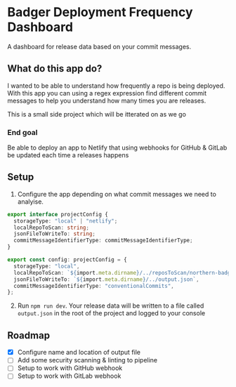 # Badger Deployment Frequency Dashboard

A dashboard for release data based on your commit messages.

## What do this app do?

I wanted to be able to understand how frequently a repo is being deployed. With this app you can using a regex expression find different commit messages to help you understand how many times you are releases.

This is a small side project which will be itterated on as we go

### End goal

Be able to deploy an app to Netlify that using webhooks for GitHub & GitLab be updated each time a releases happens

## Setup

1. Configure the app depending on what commit messages we need to analyise.

```ts
export interface projectConfig {
  storageType: "local" | "netlify";
  localRepoToScan: string;
  jsonFileToWriteTo: string;
  commitMessageIdentifierType: commitMessageIdentifierType;
}

export const config: projectConfig = {
  storageType: "local",
  localRepoToScan: `${import.meta.dirname}/../reposToScan/northern-badger-11ty-blog`,
  jsonFileToWriteTo: `${import.meta.dirname}/../output.json`,
  commitMessageIdentifierType: "conventionalCommits",
};
```

2. Run `npm run dev`. Your release data will be written to a file called `output.json` in the root of the project and logged to your console

## Roadmap

- [x] Configure name and location of output file
- [ ] Add some security scanning & linting to pipeline
- [ ] Setup to work with GitHub webhook
- [ ] Setup to work with GitLab webhook
